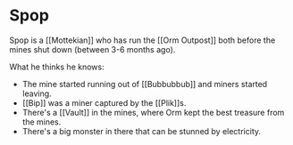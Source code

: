 # Spop

Spop is a [[Mottekian]] who has run the [[Orm Outpost]] both before the mines shut down (between 3-6 months ago).

What he thinks he knows:

- The mine started running out of [[Bubbubbub]] and miners started leaving.
- [[Bip]] was a miner captured by the [[Plik]]s.
- There's a [[Vault]] in the mines, where Orm kept the best treasure from the mines.
- There's a big monster in there that can be stunned by electricity.
